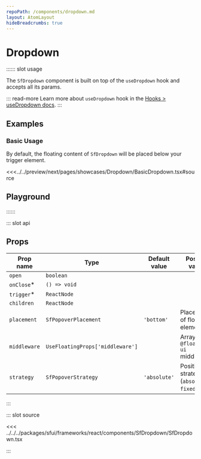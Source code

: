 ```yaml
---
repoPath: /components/dropdown.md
layout: AtomLayout
hideBreadcrumbs: true
---
```


# Dropdown

:::::: slot usage

The `SfDropdown` component is built on top of the `useDropdown` hook and accepts all its params.

::: read-more
Learn more about `useDropdown` hook in the [Hooks > useDropdown docs](/react/hooks/useDropdown.html).
:::

## Examples

### Basic Usage

By default, the floating content of `SfDropdown` will be placed below your trigger element.

<Showcase showcase-name="Dropdown/BasicDropdown" style="min-height:400px">

<<<../../preview/next/pages/showcases/Dropdown/BasicDropdown.tsx#source

</Showcase>

## Playground

<Generate />

::::::

::: slot api

## Props


| Prop name | Type                                                     | Default value | Possible values |
| --------- | -------------------------------------------------------- | ------------- | --------------- |
| `open`  | `boolean`                                                |               |                 |
| `onClose`\* | `() => void`                                             |               |                 |
| `trigger`\* | `ReactNode`                                              |               |                 |
| `children` | `ReactNode` | | |
| `placement` | `SfPopoverPlacement`    | `'bottom'`      | Placement of floating element              |
| `middleware`    | `UseFloatingProps['middleware']`                 |              | Array of `@floating-ui` middlewares |
| `strategy` | `SfPopoverStrategy`    | `'absolute'`      | Positioning strategy (`absolute` or `fixed`)         |
:::

::: slot source
<SourceCode>

<<< ../../../packages/sfui/frameworks/react/components/SfDropdown/SfDropdown.tsx

</SourceCode>
:::
